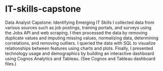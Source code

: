 # IT-skills-capstone
Data Analyst Capstone: Identifying Emerging IT Skills
I collected data from various sources such as job postings, training portals, and surveys using the Jobs API and web scraping. 
I then processed the data by removing duplicate values and imputing missing values, normalizing data, determining correlations, and removing outliers.
I queried the data with SQL to visualize relationships between features using charts and plots.
Finally, I presented technology usage and demographics by building an interactive dashboard using Cognos Analytics and Tableau. (See Cognos and Tableau dashboard files.)
